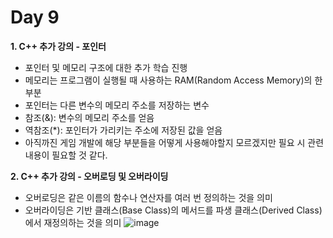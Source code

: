# Day 9
**1. C++ 추가 강의 - 포인터**

- 포인터 및 메모리 구조에 대한 추가 학습 진행
- 메모리는 프로그램이 실행될 때 사용하는 RAM(Random Access Memory)의 한 부분
- 포인터는 다른 변수의 메모리 주소를 저장하는 변수
- 참조(&): 변수의 메모리 주소를 얻음
- 역참조(*): 포인터가 가리키는 주소에 저장된 값을 얻음
- 아직까진 게임 개발에 해당 부분들을 어떻게 사용해야할지 모르겠지만 필요 시 관련 내용이 필요할 것 같다.

**2. C++ 추가 강의 - 오버로딩 및 오버라이딩**

- 오버로딩은 같은 이름의 함수나 연산자를 여러 번 정의하는 것을 의미
- 오버라이딩은 기반 클래스(Base Class)의 메서드를 파생 클래스(Derived Class)에서 재정의하는 것을 의미
![image](https://github.com/user-attachments/assets/2e9a6161-2d26-48ea-89fa-47bb6f1f6625)



